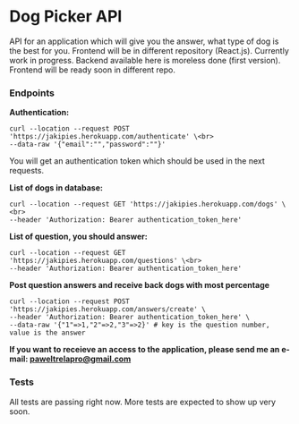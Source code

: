 # Dog Picker API

API for an application which will give you the answer, what type of dog is the best for you. Frontend will be in different repository (React.js). Currently work in progress. Backend available here is moreless done (first version). Frontend will be ready soon in different repo.

### Endpoints
**Authentication:**<br>
```
curl --location --request POST 'https://jakipies.herokuapp.com/authenticate' \<br>
--data-raw '{"email":"","password":""}'
```
You will get an authentication token which should be used in the next requests.

**List of dogs in database:**<br>
```
curl --location --request GET 'https://jakipies.herokuapp.com/dogs' \<br>
--header 'Authorization: Bearer authentication_token_here'
```

**List of question, you should answer:**<br>
```
curl --location --request GET 'https://jakipies.herokuapp.com/questions' \<br>
--header 'Authorization: Bearer authentication_token_here'
```

**Post question answers and receive back dogs with most percentage**
```
curl --location --request POST 'https://jakipies.herokuapp.com/answers/create' \
--header 'Authorization: Bearer authentication_token_here' \
--data-raw '{"1"=>1,"2"=>2,"3"=>2}' # key is the question number, value is the answer
```

**If you want to receieve an access to the application, please send me an e-mail: paweltrelapro@gmail.com**

### Tests

All tests are passing right now. More tests are expected to show up very soon.
